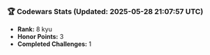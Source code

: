 ### 🏆 Codewars Stats (Updated: 2025-05-28 21:07:57 UTC)

- **Rank:** 8 kyu
- **Honor Points:** 3
- **Completed Challenges:** 1
